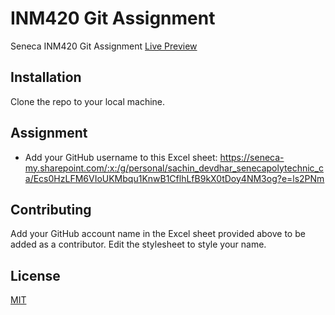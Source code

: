 # INM420 Git Assignment

Seneca INM420 Git Assignment
[Live Preview](https://github-assignment-fork.vercel.app/)

## Installation

Clone the repo to your local machine.

## Assignment

- Add your GitHub username to this Excel sheet: https://seneca-my.sharepoint.com/:x:/g/personal/sachin_devdhar_senecapolytechnic_ca/Ecs0HzLFM6VIoUKMbqu1KnwB1CflhLfB9kX0tDoy4NM3og?e=ls2PNm

## Contributing

Add your GitHub account name in the Excel sheet provided above to be added as a contributor. Edit the stylesheet to style your name.

## License

[MIT](https://choosealicense.com/licenses/mit/)
